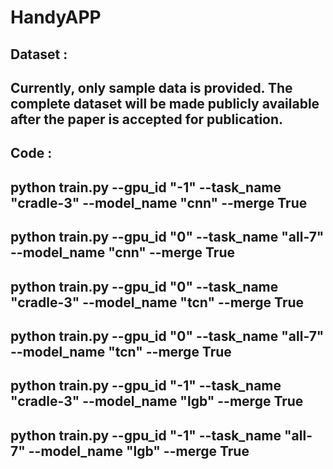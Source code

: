 # HandyAPP  

## Dataset :   
## Currently, only sample data is provided. The complete dataset will be made publicly available after the paper is accepted for publication.        

## Code :  
## python train.py --gpu_id "-1" --task_name "cradle-3" --model_name "cnn" --merge True      
## python train.py --gpu_id "0" --task_name "all-7" --model_name "cnn" --merge True        
## python train.py --gpu_id "0" --task_name "cradle-3" --model_name "tcn" --merge True        
## python train.py --gpu_id "0" --task_name "all-7" --model_name "tcn" --merge True        
## python train.py --gpu_id "-1" --task_name "cradle-3" --model_name "lgb" --merge True        
## python train.py --gpu_id "-1" --task_name "all-7" --model_name "lgb" --merge True       


 